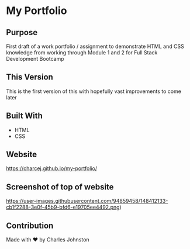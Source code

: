 # My Portfolio

## Purpose
First draft of a work portfolio / assignment to demonstrate HTML and CSS knowledge from working through Module 1 and 2 for Full Stack Development Bootcamp  

## This Version
This is the first version of this with hopefully vast improvements to come later

## Built With
* HTML
* CSS

## Website
https://charcej.github.io/my-portfolio/

## Screenshot of top of website
https://user-images.githubusercontent.com/94859458/148412133-cb1f2288-3e0f-45b9-bfd6-e19705ee4492.png)

## Contribution
Made with ❤️ by Charles Johnston


